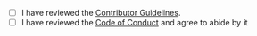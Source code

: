 - [ ] I have reviewed the [Contributor Guidelines][contributor].
- [ ] I have reviewed the [Code of Conduct][coc] and agree to abide by it

[contributor]: CONTRIBUTING.md
[coc]:         CODE_OF_CONDUCT.md
